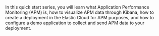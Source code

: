In this quick start series, you will learn what Application Performance Monitoring (APM) is, how to visualize APM data through Kibana, how to create a deployment in the Elastic Cloud for APM purposes, and how to configure a demo application to collect and send APM data to your deployment.
